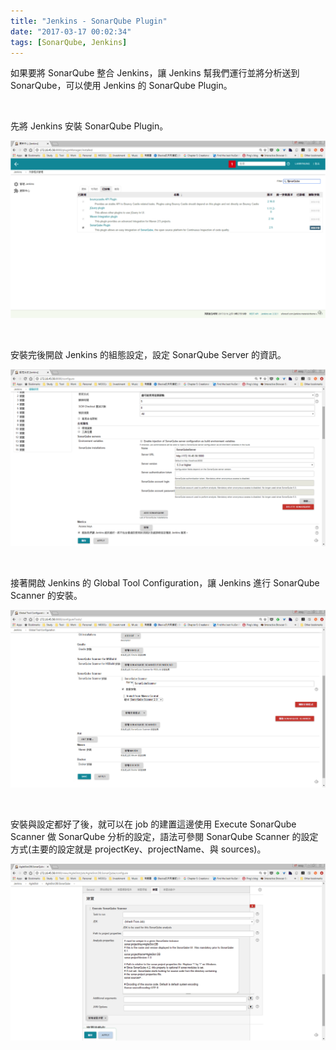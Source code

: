 ```yaml
---
title: "Jenkins - SonarQube Plugin"
date: "2017-03-17 00:02:34"
tags: [SonarQube, Jenkins]
---
```



如果要將 SonarQube 整合 Jenkins，讓 Jenkins 幫我們運行並將分析送到 SonarQube，可以使用 Jenkins 的 SonarQube Plugin。  

<!-- More -->

<br/>


先將 Jenkins 安裝 SonarQube Plugin。  

![1.png](1.png)

<br/>


安裝完後開啟 Jenkins 的組態設定，設定 SonarQube Server 的資訊。  

![2.png](2.png)

<br/>


接著開啟 Jenkins 的 Global Tool Configuration，讓 Jenkins 進行 SonarQube Scanner 的安裝。  

![3.png](3.png)

<br/>


安裝與設定都好了後，就可以在 job 的建置這邊使用 Execute SonarQube Scanner 做 SonarQube 分析的設定，語法可參閱 SonarQube Scanner 的設定方式(主要的設定就是 projectKey、projectName、與 sources)。  

![4.png](4.png)

<br/>

